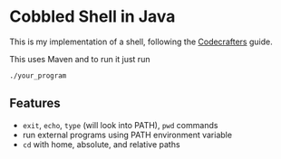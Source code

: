 # Cobbled Shell in Java
This is my implementation of a shell, following the [Codecrafters](https://app.codecrafters.io/catalog) guide.

This uses Maven and to run it just run
```
./your_program
```

## Features
- `exit`, `echo`, `type` (will look into PATH), `pwd` commands
- run external programs using PATH environment variable
- `cd` with home, absolute, and relative paths
